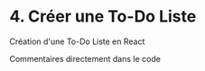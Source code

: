 # 4. Créer une To-Do Liste
Création d'une To-Do Liste en React

Commentaires directement dans le code